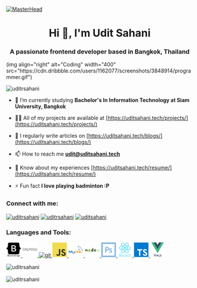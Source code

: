 [![MasterHead](https://www.simplilearn.com/ice9/free_resources_article_thumb/full_stack_banner.jpg)](https://uditsahani.tech)
<h1 align="center">Hi 👋, I'm Udit Sahani</h1>
<h3 align="center">A passionate frontend developer based in Bangkok, Thailand</h3>
(img align="right" alt="Coding" width="400" src="https://cdn.dribbble.com/users/1162077/screenshots/3848914/programmer.gif")

<p align="left"> <img src="https://komarev.com/ghpvc/?username=uditrsahani&label=Profile%20views&color=0e75b6&style=flat" alt="uditrsahani" /> </p>


- 🔭 I’m currently studying **Bachelor's In Information Technology at Siam University, Bangkok**

- 👨‍💻 All of my projects are available at [https://uditsahani.tech/projects/](https://uditsahani.tech/projects/)

- 📝 I regularly write articles on [https://uditsahani.tech/blogs/](https://uditsahani.tech/blogs/)

- 📫 How to reach me **udit@uditsahani.tech**

- 📄 Know about my experiences [https://uditsahani.tech/resume/](https://uditsahani.tech/resume/)

- ⚡ Fun fact **I love playing badminton :P**

<h3 align="left">Connect with me:</h3>
<p align="left">
<a href="https://twitter.com/uditrsahani" target="blank"><img align="center" src="https://raw.githubusercontent.com/rahuldkjain/github-profile-readme-generator/master/src/images/icons/Social/twitter.svg" alt="uditrsahani" height="30" width="40" /></a>
<a href="https://linkedin.com/in/uditrsahani" target="blank"><img align="center" src="https://raw.githubusercontent.com/rahuldkjain/github-profile-readme-generator/master/src/images/icons/Social/linked-in-alt.svg" alt="uditrsahani" height="30" width="40" /></a>
<a href="https://instagram.com/uditsahani" target="blank"><img align="center" src="https://raw.githubusercontent.com/rahuldkjain/github-profile-readme-generator/master/src/images/icons/Social/instagram.svg" alt="uditsahani" height="30" width="40" /></a>
</p>

<h3 align="left">Languages and Tools:</h3>
<p align="left"> <a href="https://getbootstrap.com" target="_blank" rel="noreferrer"> <img src="https://raw.githubusercontent.com/devicons/devicon/master/icons/bootstrap/bootstrap-plain-wordmark.svg" alt="bootstrap" width="40" height="40"/> </a> <a href="https://expressjs.com" target="_blank" rel="noreferrer"> <img src="https://raw.githubusercontent.com/devicons/devicon/master/icons/express/express-original-wordmark.svg" alt="express" width="40" height="40"/> </a> <a href="https://git-scm.com/" target="_blank" rel="noreferrer"> <img src="https://www.vectorlogo.zone/logos/git-scm/git-scm-icon.svg" alt="git" width="40" height="40"/> </a> <a href="https://developer.mozilla.org/en-US/docs/Web/JavaScript" target="_blank" rel="noreferrer"> <img src="https://raw.githubusercontent.com/devicons/devicon/master/icons/javascript/javascript-original.svg" alt="javascript" width="40" height="40"/> </a> <a href="https://www.mysql.com/" target="_blank" rel="noreferrer"> <img src="https://raw.githubusercontent.com/devicons/devicon/master/icons/mysql/mysql-original-wordmark.svg" alt="mysql" width="40" height="40"/> </a> <a href="https://nodejs.org" target="_blank" rel="noreferrer"> <img src="https://raw.githubusercontent.com/devicons/devicon/master/icons/nodejs/nodejs-original-wordmark.svg" alt="nodejs" width="40" height="40"/> </a> <a href="https://www.photoshop.com/en" target="_blank" rel="noreferrer"> <img src="https://raw.githubusercontent.com/devicons/devicon/master/icons/photoshop/photoshop-line.svg" alt="photoshop" width="40" height="40"/> </a> <a href="https://reactjs.org/" target="_blank" rel="noreferrer"> <img src="https://raw.githubusercontent.com/devicons/devicon/master/icons/react/react-original-wordmark.svg" alt="react" width="40" height="40"/> </a> <a href="https://www.typescriptlang.org/" target="_blank" rel="noreferrer"> <img src="https://raw.githubusercontent.com/devicons/devicon/master/icons/typescript/typescript-original.svg" alt="typescript" width="40" height="40"/> </a> <a href="https://vuejs.org/" target="_blank" rel="noreferrer"> <img src="https://raw.githubusercontent.com/devicons/devicon/master/icons/vuejs/vuejs-original-wordmark.svg" alt="vuejs" width="40" height="40"/> </a> </p>

<p><img align="center" src="https://github-readme-stats.vercel.app/api/top-langs?username=uditrsahani&show_icons=true&locale=en&layout=compact" alt="uditrsahani" /></p>

<p><img align="center" src="https://github-readme-streak-stats.herokuapp.com/?user=uditrsahani&" alt="uditrsahani" /></p>
